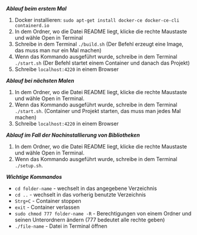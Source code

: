 ***Ablauf beim erstem Mal***
1. Docker installieren: `sudo apt-get install docker-ce docker-ce-cli containerd.io`
2. In dem Ordner, wo die Datei README liegt, klicke die rechte Maustaste und wähle Open in Terminal
3. Schreibe in dem Terminal `./build.sh` (Der Befehl erzeugt eine Image, das muss man nur ein Mal machen)
4. Wenn das Kommando ausgeführt wurde, schreibe in dem Terminal `./start.sh` (Der Befehl startet einem Container und danach das Projekt)
5. Schreibe `localhost:4220` in einem Browser

***Ablauf bei nächsten Malen***
1. In dem Ordner, wo die Datei README liegt, klicke die rechte Maustaste und wähle Open in Terminal.
2. Wenn das Kommando ausgeführt wurde, schreibe in dem Terminal `./start.sh`. (Container und Projekt starten, das muss man jedes Mal machen)
3. Schreibe `localhost:4220` in einem Browser

***Ablauf im Fall der Nachinstallierung von Bibliotheken***
1. In dem Ordner, wo die Datei README liegt, klicke die rechte Maustaste und wähle Open in Terminal.
3. Wenn das Kommando ausgeführt wurde, schreibe in dem Terminal `./setup.sh`.

***Wichtige Kommandos***
* `cd folder-name`                  -  wechselt in das angegebene Verzeichnis
* `cd ..`                           -  wechselt in das vorherig benutzte Verzeichnis
* `Strg+C`                          - Container stoppen
* `exit`                            - Container verlassen
* `sudo chmod 777 folder-name -R`   - Berechtigungen von einem Ordner und seinen Unterordnern ändern (777 bedeutet alle rechte geben)
* `./file-name`                     - Datei in Terminal öffnen 
